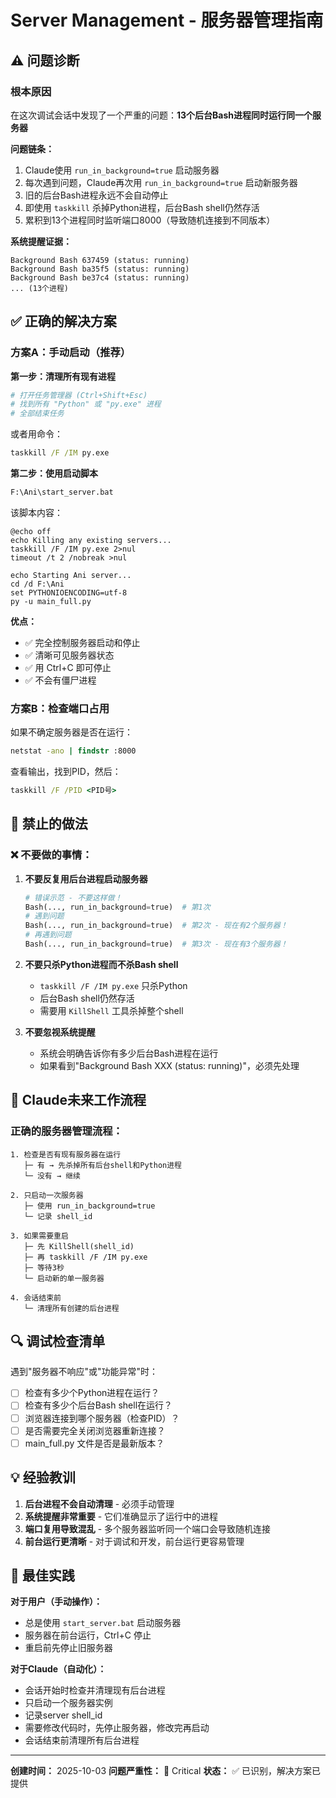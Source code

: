 # Server Management - 服务器管理指南

## ⚠️ 问题诊断

### 根本原因
在这次调试会话中发现了一个严重的问题：**13个后台Bash进程同时运行同一个服务器**

**问题链条：**
1. Claude使用 `run_in_background=true` 启动服务器
2. 每次遇到问题，Claude再次用 `run_in_background=true` 启动新服务器
3. 旧的后台Bash进程永远不会自动停止
4. 即使用 `taskkill` 杀掉Python进程，后台Bash shell仍然存活
5. 累积到13个进程同时监听端口8000（导致随机连接到不同版本）

**系统提醒证据：**
```
Background Bash 637459 (status: running)
Background Bash ba35f5 (status: running)
Background Bash be37c4 (status: running)
... (13个进程)
```

## ✅ 正确的解决方案

### 方案A：手动启动（推荐）

**第一步：清理所有现有进程**
```bash
# 打开任务管理器 (Ctrl+Shift+Esc)
# 找到所有 "Python" 或 "py.exe" 进程
# 全部结束任务
```

或者用命令：
```cmd
taskkill /F /IM py.exe
```

**第二步：使用启动脚本**
```cmd
F:\Ani\start_server.bat
```

该脚本内容：
```batch
@echo off
echo Killing any existing servers...
taskkill /F /IM py.exe 2>nul
timeout /t 2 /nobreak >nul

echo Starting Ani server...
cd /d F:\Ani
set PYTHONIOENCODING=utf-8
py -u main_full.py
```

**优点：**
- ✅ 完全控制服务器启动和停止
- ✅ 清晰可见服务器状态
- ✅ 用 Ctrl+C 即可停止
- ✅ 不会有僵尸进程

### 方案B：检查端口占用

如果不确定服务器是否在运行：
```cmd
netstat -ano | findstr :8000
```

查看输出，找到PID，然后：
```cmd
taskkill /F /PID <PID号>
```

## 🚫 禁止的做法

### ❌ 不要做的事情：

1. **不要反复用后台进程启动服务器**
   ```python
   # 错误示范 - 不要这样做！
   Bash(..., run_in_background=true)  # 第1次
   # 遇到问题
   Bash(..., run_in_background=true)  # 第2次 - 现在有2个服务器！
   # 再遇到问题
   Bash(..., run_in_background=true)  # 第3次 - 现在有3个服务器！
   ```

2. **不要只杀Python进程而不杀Bash shell**
   - `taskkill /F /IM py.exe` 只杀Python
   - 后台Bash shell仍然存活
   - 需要用 `KillShell` 工具杀掉整个shell

3. **不要忽视系统提醒**
   - 系统会明确告诉你有多少后台Bash进程在运行
   - 如果看到"Background Bash XXX (status: running)"，必须先处理

## 📝 Claude未来工作流程

### 正确的服务器管理流程：

```
1. 检查是否有现有服务器在运行
   ├─ 有 → 先杀掉所有后台shell和Python进程
   └─ 没有 → 继续

2. 只启动一次服务器
   ├─ 使用 run_in_background=true
   └─ 记录 shell_id

3. 如果需要重启
   ├─ 先 KillShell(shell_id)
   ├─ 再 taskkill /F /IM py.exe
   ├─ 等待3秒
   └─ 启动新的单一服务器

4. 会话结束前
   └─ 清理所有创建的后台进程
```

## 🔍 调试检查清单

遇到"服务器不响应"或"功能异常"时：

- [ ] 检查有多少个Python进程在运行？
- [ ] 检查有多少个后台Bash shell在运行？
- [ ] 浏览器连接到哪个服务器（检查PID）？
- [ ] 是否需要完全关闭浏览器重新连接？
- [ ] main_full.py 文件是否是最新版本？

## 💡 经验教训

1. **后台进程不会自动清理** - 必须手动管理
2. **系统提醒非常重要** - 它们准确显示了运行中的进程
3. **端口复用导致混乱** - 多个服务器监听同一个端口会导致随机连接
4. **前台运行更清晰** - 对于调试和开发，前台运行更容易管理

## 🎯 最佳实践

**对于用户（手动操作）：**
- 总是使用 `start_server.bat` 启动服务器
- 服务器在前台运行，Ctrl+C 停止
- 重启前先停止旧服务器

**对于Claude（自动化）：**
- 会话开始时检查并清理现有后台进程
- 只启动一个服务器实例
- 记录server shell_id
- 需要修改代码时，先停止服务器，修改完再启动
- 会话结束前清理所有后台进程

---

**创建时间：** 2025-10-03
**问题严重性：** 🔴 Critical
**状态：** ✅ 已识别，解决方案已提供

